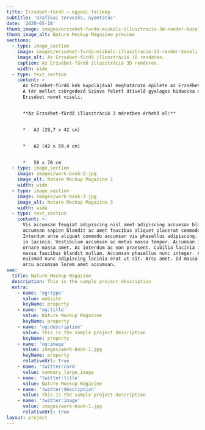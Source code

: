 ```yaml
---
title: Erzsébet-fürdő – egyedi falikép
subtitle: 'Grafikai tervezés, nyomtatás'
date: '2020-05-10'
thumb_image: images/erzsebet-furdo-miskolc-illusztracio-3d-render-kozeli másolat.png
thumb_image_alt: Nature Mockup Magazine preview
sections:
  - type: image_section
    image: images/erzsebet-furdo-miskolc-illusztracio-3d-render-kozeli.png
    image_alt: Az Erzsébet-fürdő illusztráció 3D renderen.
    caption: Az Erzsébet-fürdő illusztráció 3D renderen.
    width: wide
  - type: text_section
    content: >
      Az Erzsébet-fürdő kék kupolájával meghatározó épülete az Erzsébet térnek.
      A tér mellet csörgedező Szinva felett átívelő gyalogos hidacska szintén az
      Erzsébet nevet viseli.


      **Az Erzsébet-fürdő illusztráció 3 méretben érhető el:**


      *   A3 (29,7 x 42 cm)


      *   A2 (42 x 59,4 cm)


      *   50 x 70 cm
  - type: image_section
    image: images/work-book-2.jpg
    image_alt: Nature Mockup Magazine 2
    width: wide
  - type: image_section
    image: images/work-book-3.jpg
    image_alt: Nature Mockup Magazine 3
    width: wide
  - type: text_section
    content: >-
      Vis accumsan feugiat adipiscing nisl amet adipiscing accumsan blandit
      accumsan sapien blandit ac amet faucibus aliquet placerat commodo.
      Interdum ante aliquet commodo accumsan vis phasellus adipiscing. Ornare a
      in lacinia. Vestibulum accumsan ac metus massa tempor. Accumsan in lacinia
      ornare massa amet. Ac interdum ac non praesent. Cubilia lacinia interdum
      massa faucibus blandit nullam. Accumsan phasellus nunc integer. Accumsan
      euismod nunc adipiscing lacinia erat ut sit. Arcu amet. Id massa aliquet
      arcu accumsan lorem amet accumsan.
seo:
  title: Nature Mockup Magazine
  description: This is the sample project description
  extra:
    - name: 'og:type'
      value: website
      keyName: property
    - name: 'og:title'
      value: Nature Mockup Magazine
      keyName: property
    - name: 'og:description'
      value: This is the sample project description
      keyName: property
    - name: 'og:image'
      value: images/work-book-1.jpg
      keyName: property
      relativeUrl: true
    - name: 'twitter:card'
      value: summary_large_image
    - name: 'twitter:title'
      value: Nature Mockup Magazine
    - name: 'twitter:description'
      value: This is the sample project description
    - name: 'twitter:image'
      value: images/work-book-1.jpg
      relativeUrl: true
layout: project
---
```

